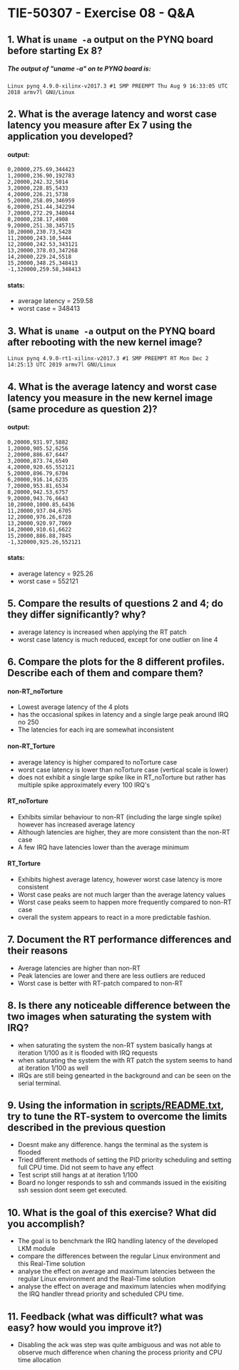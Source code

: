 # TIE-50307 - Exercise 08 - Q&A

## 1. What is `uname -a` output on the PYNQ board before starting Ex 8?
##### The output of "uname -a" on te PYNQ board is:
    Linux pynq 4.9.0-xilinx-v2017.3 #1 SMP PREEMPT Thu Aug 9 16:33:05 UTC 2018 armv7l GNU/Linux

## 2. What is the average latency and worst case latency you measure after Ex 7 using the application you developed?
#### output:
    0,20000,275.69,344423
    1,20000,236.90,192783
    2,20000,242.32,5014
    3,20000,228.85,5433
    4,20000,226.21,5738
    5,20000,258.09,346959
    6,20000,251.44,342294
    7,20000,272.29,348044
    8,20000,238.17,4908
    9,20000,251.38,345715
    10,20000,230.73,5428
    11,20000,243.10,5444
    12,20000,242.53,343121
    13,20000,378.03,347268
    14,20000,229.24,5518
    15,20000,348.25,348413
    -1,320000,259.58,348413
#### stats:
* average latency = 259.58
* worst case = 348413

## 3. What is `uname -a` output on the PYNQ board after rebooting with the new kernel image?
    Linux pynq 4.9.0-rt1-xilinx-v2017.3 #1 SMP PREEMPT RT Mon Dec 2 14:25:13 UTC 2019 armv7l GNU/Linux
## 4. What is the average latency and worst case latency you measure in the new kernel image (same procedure as question 2)?
#### output:
    0,20000,931.97,5882
    1,20000,905.52,6256
    2,20000,886.67,6447
    3,20000,873.74,6549
    4,20000,920.65,552121
    5,20000,896.79,6704
    6,20000,916.14,6235
    7,20000,953.81,6534
    8,20000,942.53,6757
    9,20000,943.76,6643
    10,20000,1000.85,6436
    11,20000,937.04,6705
    12,20000,976.26,6728
    13,20000,920.97,7069
    14,20000,910.61,6622
    15,20000,886.88,7845
    -1,320000,925.26,552121
#### stats:
* average latency = 925.26
* worst case = 552121


## 5. Compare the results of questions 2 and 4; do they differ significantly? why?
* average latency is increased when applying the RT patch
* worst case latency is much reduced, except for one outlier on line 4

## 6. Compare the plots for the 8 different profiles. Describe each of them and compare them?
#### non-RT_noTorture
* Lowest average latency of the 4 plots
* has the occasional spikes in latency and a single large peak around IRQ no 250
* The latencies for each irq are somewhat inconsistent
#### non-RT_Torture
* average latency is higher compared to noTorture case
* worst case latency is lower than noTorture case (vertical scale is lower)
* does not exhibit a single large spike like in RT_noTorture but rather has multiple spike approximately every 100 IRQ's 

#### RT_noTorture
* Exhibits similar behaviour to non-RT (including the large single spike) however has increased average latency
* Although latencies are higher, they are more consistent than the non-RT case 
* A few IRQ have latencies lower than the average minimum

#### RT_Torture
* Exhibits highest average latency, however worst case latency is more consistent
* Worst case peaks are not much larger than the average latency values
* Worst case peaks seem to happen more frequently compared to non-RT case
* overall the system appears to react in a more predictable fashion.


## 7. Document the RT performance differences and their reasons
* Average latencies are higher than non-RT
* Peak latencies are lower and there are less outliers are reduced
* Worst case is better with RT-patch compared to non-RT

## 8. Is there any noticeable difference between the two images when saturating the system with IRQ?
* when saturating the system the non-RT system basically hangs at iteration 1/100 as it is flooded with IRQ requests
* when saturating the system the with RT patch the system seems to hand at iteration 1/100 as well
* IRQs are still being genearted in the background and can be seen on the serial terminal.

## 9. Using the information in [scripts/README.txt](scripts/README.txt), try to tune the RT-system to overcome the limits described in the previous question
* Doesnt make any difference. hangs the terminal as the system is flooded
* Tried different methods of setting the PID priority scheduling and setting full CPU time. Did not seem to have any effect
* Test script still hangs at at iteration 1/100
* Board no longer responds to ssh and commands issued in the exisiting ssh session dont seem get executed.

## 10. What is the goal of this exercise? What did you accomplish?
* The goal is to benchmark the IRQ handling latency of the developed LKM module
* compare the differences between the regular Linux environment and this Real-Time solution
* analyse the effect on average and maximum latencies between the regular Linux environment and the Real-Time solution
* analyse the effect on average and maximum latencies when modifying the IRQ handler thread priority and scheduled CPU time.

## 11. Feedback (what was difficult? what was easy? how would you improve it?)
* Disabling the ack was step was quite ambiguous and was not able to observe much difference when chaning the process priority and CPU time allocation
